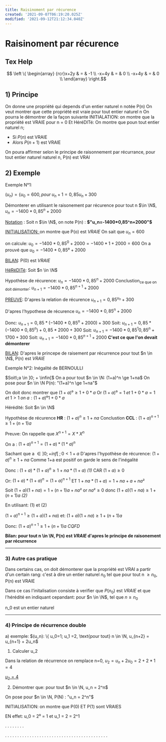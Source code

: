 ```yaml
---
title: Raisinoment par récurence
created: '2021-09-07T06:19:20.025Z'
modified: '2021-09-12T21:12:34.040Z'
---
```


# Raisinoment par récurence

## Tex Help
$$
\left
\{
  \begin{array}
    {rcr}x+2y & = & -1 \\
    -x+4y & = & 0 \\
    -x+4y & = & 0 \\
  \end{array}
\right.$$

## 1) Principe

On donne une propriété qui depends d'un entier naturel n notée P(n)
On veut montrer que cette propriété est vraie pour tout entier naturel n
On pourra le démontrer de la façon suivante
INITIALATION: on montre que la propriété est VRAIE pour n = 0
Et
HéréDITé: On montre que poun tout entier naturel n;
  - Si $P(n)$ est VRAIE
  - Alors $P(n+1)$ est VRAIE

On poura affirmer selon le principe de raisonnement par récurrance, pour tout entier naturel naturel n, P(n) est VRAI

## 2) Exemple

Exemple N°1:

$(u_n) = \{ u_0=600, pour \;u_n+1 = 0,85u_n + 300$

Démonterer en utilisant le raisonement par récurence pour tout n $\in \N$, $u_n=-1400*0,85^n+2000$

<u>Notation</u> : Soit n $\in \N$, on note P(n) : **$"u_n=-1400*0,85^n+2000"$**

<u> INITIALISATION: </u> on montre que P(o) est *VRAIE*
On sait que $u_n = 600$

on calcule: $u_0=-1400*0,85^0+2000 =-1400*1+2000 = 600$
On a prouvé que $u_0 = -1400*0,85⁰+2000$

<u>BILAN</u>: P(0) est *VRAIE*

<u>HéRéDITé</u>: Soit $n \in \N$

Hypothèse de récurence: $u_n=-1400*0,85^n+2000$ 
Conclustion$_\text{ce que on doit démonter}$: $u_{n+1} = -1400*0,85^{n+1}+2000$  

<u>PREUVE</u>: D'apres la relation de récurence $u_{n+1} = 0,85^{u_n} + 300$

D'apres l'hypothese de récurence
$u_n =  -1400*0,85^{n}+2000$

Donc:  $u_{n+1} = 0,85*(-1400*0,85^{n}+2000) + 300$
Soit: $u_{n+1} = 0,85*(-1400*0,85^{n})+0,85*2000 + 300$
Soit: $u_{n+1} = -1400*0,85^{1}0,85^n + 1700 +300$
Soit: $u_{n+1} = -1400*0,85^{n+1} + 2000$
**C'est ce que l'on devait démonterer**

<u>BILAN</u>: D'apres le princepe de raisement par récurrence pour tout $n \in \N$, P(n) est *VRAIE*


Exemple N°2: Inégalité de BERNOULLI

$Soit\;a \in ]0; + \infin[$
On a pour tout $n \in \N: (1+a)^n \ge 1+na$
On pose pour $n \in \N P(n): "(1+a)^n \ge 1+na"$

On doit donc montrer que $(1+a)⁰ \ge 1+0*a$
Or $(1+a)⁰ = 1\; et \;1+0*a = 1 \;et \;1>1 \;on\; a: (1+a)⁰ 1+0*a$


Hérédité: Soit $n \in \N$

Hypothèse de récurence **HR** : $(1+a)^n \ge 1+na$
Conclustion          **CCL** : $(1+a)^{n+1} \ge 1+(n+1)a$

Preuve:
On rappelle que $X^{n+1} = X*X^n$

On a : $(1+a)^{n+1} = (1+a)*(1*a)^n$

Sachant que a $\in ]0; +inf[\;;0<1+a$
D'apres l'hypothèse de récurence:
$(1+a)^n \ge 1+na$
Comme 1+a est positif on garde le sens de l'inégalité

Donc : $(1+a)*(1+a)^n \ge 1+na*(1+a)$      *(1)*
 CAR $(1+a) \ge 0$

Or:  $(1+a)*(1+a)^n = (1+a)^{n+1}$
ET $1+na*(1+a) = 1+na+a+na²$

Soit $(1+a)(1+na) = 1+(n+1)a+na²$
or $na² \ge 0$ donc $(1+a)(1+na)\ge 1+(n+1)a$    *(2)*


En utilisant: (1) et (2)

$(1+a)^{n+1} \ge (1+a)(1+na)$
et: $(1+a)(1+na) \ge 1+(n+1)a$

Donc: $(1+a)^{n+1} \ge 1+(n+1)a$    *CQFD*

**Bilan: pour tout n \in \N, P(n) est *VRAIE* d'apres le principe de raisonement par récurrence**

---

### 3) Autre cas pratique

Dans certains cas, on doit démonterer que la propriété est VRAI a partir d'un certain rang: c'est à dire un entier naturel $n_0$ tel que pour tout n $\ge n_0$, P(n) est VRAIE

Dans ce cas l'initalisation consiste à verifier que $P(n_0)$ est *VRAIE* et que l'hérédité en indiquant cepandant: pour $n \in \N$, tel que $n \ge n_0$

n_0 est un entier naturel

---

### 4) Principe de récurrence double

a) exemple: $(u_n): \{ u_0=1; u_1 =2, \text{pour tout} n \in \N, u_{n+2} = u_{n+1} + 2u_n$

1) Calculer u_2

<span color="green">Dans la relation de récurrence on remplace n=0</span>, $u_2 = u_n+2u_0 = 2+2*1 = 4$ 

<u>$u_2 = 4$</u>

2) Démontrer que: pour tout $n \in \N, u_n = 2^n$

On pose pour $n \in \N, P(N) : "u_n = 2^n"$

INITIALISATION: on montre que P(0) ET P(1) sont VRAIES

EN effet: u_0 = 2⁰ = 1 et u_1 = 2 = 2^1

.
.
.
.
.
.
.
.


.
.
.
.
.
.
.
.
.
.
.
.
.
.
.
.
.
.
.
.
.
.
.
.
.
.
.
.
.
.
.
.
.
.
.
.
.
.
.
.
.
.


